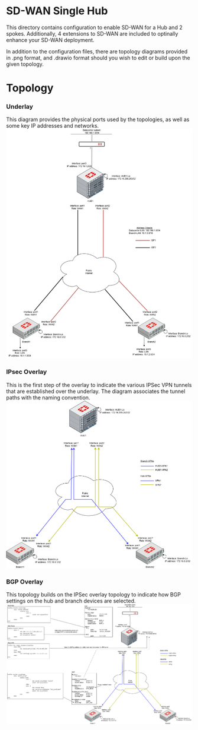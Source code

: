 # SD-WAN Single Hub

This directory contains configuration to enable SD-WAN for a Hub and 2 spokes. Additionally, 4 extensions to SD-WAN are included to optinally enhance your SD-WAN deployment.

In addition to the configuration files, there are topology diagrams provided in .png format, and .drawio format should you wish to edit or build upon the given topology.

# Topology

### Underlay
This diagram provides the physical ports used by the topologies, as well as some key IP addresses and networks.
![Single hub branch underlay](./SD_underlay.png?raw=true "Underlay") 

### IPsec Overlay
This is the first step of the overlay to indicate the various IPSec VPN tunnels that are established over the underlay. The diagram associates the tunnel paths with the naming convention.
![Single hub branch overlay IPsec](./SD_overlay_ipsec.png?raw=true "IPsec Overlay") 

### BGP Overlay
This topology builds on the IPSec overlay topology to indicate how BGP settings on the hub and branch devices are selected.
![Single hub branch overlay BGP](./SD_overlay_BGP.png?raw=true "BGP Overlay") 